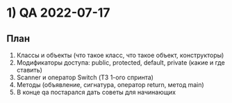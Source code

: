# 1) QA 2022-07-17 #
## План ## 
1) Классы и объекты (что такое класс, что такое объект, конструкторы)
2) Модификаторы доступа: public, protected, default, private (какие и где ставить)
3) Scanner и оператор Switch (ТЗ 1-ого спринта)
4) Методы (объявление, сигнатура, оператор return, метод main)
5) В конце qa постарался дать советы для начинающих 